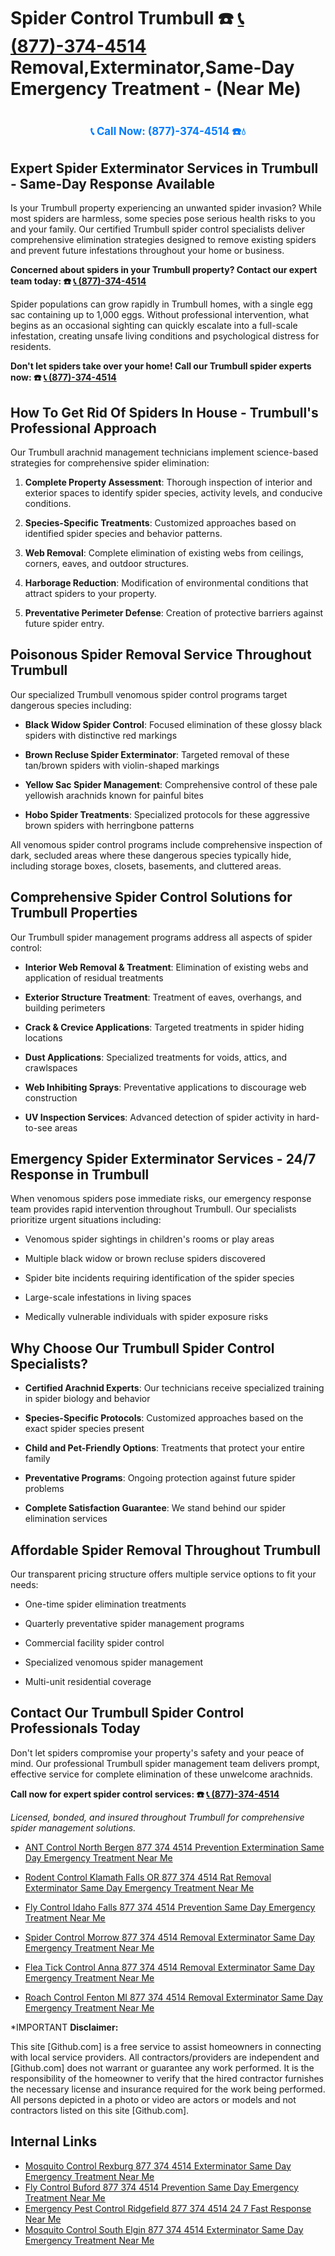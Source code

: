 # Spider Control Trumbull ☎️ [📞 (877)-374-4514](https://pest-control-4514.netlify.app) Removal,Exterminator,Same-Day Emergency Treatment - (Near Me)
# 

<p align="center" style="font-size: 1.2em; font-weight: bold; margin: 20px 0;">
  <a href="https://pest-control-4514.netlify.app" target="_blank" style="color: #007BFF; text-decoration: none;">📞 Call Now: (877)-374-4514 ☎️💧</a>
</p>

## Expert Spider Exterminator Services in Trumbull - Same-Day Response Available

Is your Trumbull property experiencing an unwanted spider invasion? While most spiders are harmless, some species pose serious health risks to you and your family. Our certified Trumbull spider control specialists deliver comprehensive elimination strategies designed to remove existing spiders and prevent future infestations throughout your home or business.

**Concerned about spiders in your Trumbull property? Contact our expert team today: ☎️ [📞 (877)-374-4514](https://pest-control-4514.netlify.app)**

Spider populations can grow rapidly in Trumbull homes, with a single egg sac containing up to 1,000 eggs. Without professional intervention, what begins as an occasional sighting can quickly escalate into a full-scale infestation, creating unsafe living conditions and psychological distress for residents.

**Don't let spiders take over your home! Call our Trumbull spider experts now: ☎️ [📞 (877)-374-4514](https://pest-control-4514.netlify.app)**

## How To Get Rid Of Spiders In House - Trumbull's Professional Approach

Our Trumbull arachnid management technicians implement science-based strategies for comprehensive spider elimination:

1. **Complete Property Assessment**: Thorough inspection of interior and exterior spaces to identify spider species, activity levels, and conducive conditions.

2. **Species-Specific Treatments**: Customized approaches based on identified spider species and behavior patterns.

3. **Web Removal**: Complete elimination of existing webs from ceilings, corners, eaves, and outdoor structures.

4. **Harborage Reduction**: Modification of environmental conditions that attract spiders to your property.

5. **Preventative Perimeter Defense**: Creation of protective barriers against future spider entry.

## Poisonous Spider Removal Service Throughout Trumbull

Our specialized Trumbull venomous spider control programs target dangerous species including:

- **Black Widow Spider Control**: Focused elimination of these glossy black spiders with distinctive red markings

- **Brown Recluse Spider Exterminator**: Targeted removal of these tan/brown spiders with violin-shaped markings

- **Yellow Sac Spider Management**: Comprehensive control of these pale yellowish arachnids known for painful bites

- **Hobo Spider Treatments**: Specialized protocols for these aggressive brown spiders with herringbone patterns

All venomous spider control programs include comprehensive inspection of dark, secluded areas where these dangerous species typically hide, including storage boxes, closets, basements, and cluttered areas.

## Comprehensive Spider Control Solutions for Trumbull Properties

Our Trumbull spider management programs address all aspects of spider control:

- **Interior Web Removal & Treatment**: Elimination of existing webs and application of residual treatments

- **Exterior Structure Treatment**: Treatment of eaves, overhangs, and building perimeters

- **Crack & Crevice Applications**: Targeted treatments in spider hiding locations

- **Dust Applications**: Specialized treatments for voids, attics, and crawlspaces

- **Web Inhibiting Sprays**: Preventative applications to discourage web construction

- **UV Inspection Services**: Advanced detection of spider activity in hard-to-see areas

## Emergency Spider Exterminator Services - 24/7 Response in Trumbull

When venomous spiders pose immediate risks, our emergency response team provides rapid intervention throughout Trumbull. Our specialists prioritize urgent situations including:

- Venomous spider sightings in children's rooms or play areas

- Multiple black widow or brown recluse spiders discovered

- Spider bite incidents requiring identification of the spider species

- Large-scale infestations in living spaces

- Medically vulnerable individuals with spider exposure risks

## Why Choose Our Trumbull Spider Control Specialists?

- **Certified Arachnid Experts**: Our technicians receive specialized training in spider biology and behavior

- **Species-Specific Protocols**: Customized approaches based on the exact spider species present

- **Child and Pet-Friendly Options**: Treatments that protect your entire family

- **Preventative Programs**: Ongoing protection against future spider problems

- **Complete Satisfaction Guarantee**: We stand behind our spider elimination services

## Affordable Spider Removal Throughout Trumbull

Our transparent pricing structure offers multiple service options to fit your needs:

- One-time spider elimination treatments

- Quarterly preventative spider management programs

- Commercial facility spider control

- Specialized venomous spider management

- Multi-unit residential coverage

## Contact Our Trumbull Spider Control Professionals Today

Don't let spiders compromise your property's safety and your peace of mind. Our professional Trumbull spider management team delivers prompt, effective service for complete elimination of these unwelcome arachnids.

**Call now for expert spider control services: ☎️ [📞 (877)-374-4514](https://pest-control-4514.netlify.app)**

*Licensed, bonded, and insured throughout Trumbull for comprehensive spider management solutions.*


- [ANT Control North Bergen 877 374 4514 Prevention Extermination Same Day Emergency Treatment Near Me](https://github.com/allyoucaneatsushiin/pest-control/blob/main/ANT-Control-North-Bergen-877-374-4514-Prevention-Extermination-Same-Day-Emergency-Treatment-Near-Me.md)
- [Rodent Control Klamath Falls OR 877 374 4514 Rat Removal Exterminator Same Day Emergency Treatment Near Me](https://github.com/allyoucaneatsushiin/pest-control/blob/main/Rodent-Control-Klamath-Falls-OR-877-374-4514-Rat-Removal-Exterminator-Same-Day-Emergency-Treatment-Near-Me.md)
- [Fly Control Idaho Falls 877 374 4514 Prevention Same Day Emergency Treatment Near Me](https://github.com/allyoucaneatsushiin/pest-control/blob/main/Fly-Control-Idaho-Falls-877-374-4514-Prevention-Same-Day-Emergency-Treatment-Near-Me.md)


- [Spider Control Morrow 877 374 4514 Removal Exterminator Same Day Emergency Treatment Near Me](https://github.com/allyoucaneatsushiin/pest-control/blob/main/Spider-Control-Morrow-877-374-4514-Removal-Exterminator-Same-Day-Emergency-Treatment-Near-Me.md)
- [Flea Tick Control Anna 877 374 4514 Removal Exterminator Same Day Emergency Treatment Near Me](https://github.com/allyoucaneatsushiin/pest-control/blob/main/Flea-Tick-Control-Anna-877-374-4514-Removal-Exterminator-Same-Day-Emergency-Treatment-Near-Me.md)
- [Roach Control Fenton MI 877 374 4514 Removal Exterminator Same Day Emergency Treatment Near Me](https://github.com/allyoucaneatsushiin/pest-control/blob/main/Roach-Control-Fenton-MI-877-374-4514-Removal-Exterminator-Same-Day-Emergency-Treatment-Near-Me.md)


*IMPORTANT **Disclaimer:**  

This site [Github.com] is a free service to assist homeowners in connecting with local service providers. All contractors/providers are independent and [Github.com] does not warrant or guarantee any work performed. It is the responsibility of the homeowner to verify that the hired contractor furnishes the necessary license and insurance required for the work being performed. All persons depicted in a photo or video are actors or models and not contractors listed on this site [Github.com].


## Internal Links
- [Mosquito Control Rexburg 877 374 4514 Exterminator Same Day Emergency Treatment Near Me](https://github.com/allyoucaneatsushiin/pest-control/blob/main/Mosquito-Control-Rexburg-877-374-4514-Exterminator-Same-Day-Emergency-Treatment-Near-Me.md)
- [Fly Control Buford 877 374 4514 Prevention Same Day Emergency Treatment Near Me](https://github.com/allyoucaneatsushiin/pest-control/blob/main/Fly-Control-Buford-877-374-4514-Prevention-Same-Day-Emergency-Treatment-Near-Me.md)
- [Emergency Pest Control Ridgefield 877 374 4514 24 7 Fast Response Near Me](https://github.com/allyoucaneatsushiin/pest-control/blob/main/Emergency-Pest-Control-Ridgefield-877-374-4514-24-7-Fast-Response-Near-Me.md)
- [Mosquito Control South Elgin 877 374 4514 Exterminator Same Day Emergency Treatment Near Me](https://github.com/allyoucaneatsushiin/pest-control/blob/main/Mosquito-Control-South-Elgin-877-374-4514-Exterminator-Same-Day-Emergency-Treatment-Near-Me.md)
